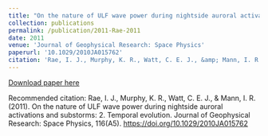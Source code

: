 ```yaml
---
title: "On the nature of ULF wave power during nightside auroral activations and substorms: 2. Temporal evolution"
collection: publications
permalink: /publication/2011-Rae-2011
date: 2011
venue: 'Journal of Geophysical Research: Space Physics'
paperurl: '10.1029/2010JA015762'
citation: 'Rae, I. J., Murphy, K. R., Watt, C. E. J., &amp; Mann, I. R. (2011). On the nature of ULF wave power during nightside auroral activations and substorms: 2. Temporal evolution. Journal of Geophysical Research: Space Physics, 116(A5). https://doi.org/10.1029/2010JA015762'
---
```

[Download paper here](10.1029/2010JA015762)

Recommended citation: Rae, I. J., Murphy, K. R., Watt, C. E. J., & Mann, I. R. (2011). On the nature of ULF wave power during nightside auroral activations and substorms: 2. Temporal evolution. Journal of Geophysical Research: Space Physics, 116(A5). https://doi.org/10.1029/2010JA015762